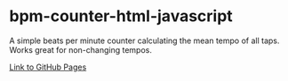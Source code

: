 # bpm-counter-html-javascript
A simple beats per minute counter calculating the mean tempo of all taps. Works great for non-changing tempos.

[Link to GitHub Pages](https://erhed.github.io/bpm-counter-html-javascript/)
